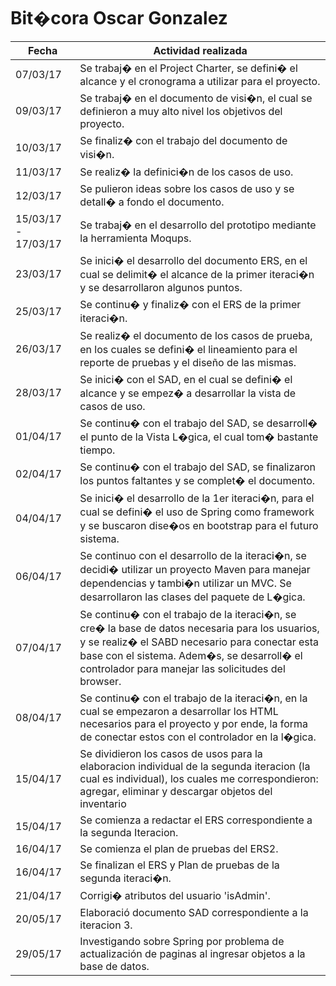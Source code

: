 # Bit�cora Oscar Gonzalez

| Fecha    | Actividad realizada|
| -------- | -------------------- |
| 07/03/17 | Se trabaj� en el Project Charter, se defini� el alcance y el cronograma a utilizar para el proyecto. |
| 09/03/17 | Se trabaj� en el documento de visi�n, el cual se definieron a muy alto nivel los objetivos del proyecto. |
| 10/03/17 | Se finaliz� con el trabajo del documento de visi�n. |
| 11/03/17 | Se realiz� la definici�n de los casos de uso. |
| 12/03/17 | Se pulieron ideas sobre los casos de uso y se detall� a fondo el documento. |
| 15/03/17 - 17/03/17| Se trabaj� en el desarrollo del prototipo mediante la herramienta Moqups. |
| 23/03/17 | Se inici� el desarrollo del documento ERS, en el cual se delimit� el alcance de la primer iteraci�n y se desarrollaron algunos puntos. |
| 25/03/17 | Se continu� y finaliz� con el ERS de la primer iteraci�n. |
| 26/03/17 | Se realiz� el documento de los casos de prueba, en los cuales se defini� el lineamiento para el reporte de pruebas y el diseño de las mismas. |
| 28/03/17 | Se inici� con el SAD, en el cual se defini� el alcance y se empez� a desarrollar la vista de casos de uso. |
| 01/04/17 | Se continu� con el trabajo del SAD, se desarroll� el punto de la Vista L�gica, el cual tom� bastante tiempo. |
| 02/04/17 | Se continu� con el trabajo del SAD, se finalizaron los puntos faltantes y se complet� el documento. |
| 04/04/17 | Se inici� el desarrollo de la 1er iteraci�n, para el cual se defini� el uso de Spring como framework y se buscaron dise�os en bootstrap para el futuro sistema. |
| 06/04/17 | Se continuo con el desarrollo de la iteraci�n, se decidi� utilizar un proyecto Maven para manejar dependencias y tambi�n utilizar un MVC. Se desarrollaron las clases del paquete de L�gica. |
| 07/04/17 | Se continu� con el trabajo de la iteraci�n, se cre� la base de datos necesaria para los usuarios, y se realiz� el SABD necesario para conectar esta base con el sistema. Adem�s, se desarroll� el controlador para manejar las solicitudes del browser. |
| 08/04/17 | Se continu� con el trabajo de la iteraci�n, en la cual se empezaron a desarrollar los HTML necesarios para el proyecto y por ende, la forma de conectar estos con el controlador en la l�gica. |
| 15/04/17| Se dividieron los casos de usos para la elaboracion individual de la segunda iteracion (la cual es individual), los cuales me correspondieron: agregar, eliminar y descargar objetos del inventario|
| 15/04/17| Se comienza a redactar el ERS correspondiente a la segunda Iteracion. |
| 16/04/17| Se comienza el plan de pruebas del ERS2. |
| 16/04/17| Se finalizan el ERS y Plan de pruebas de la segunda iteraci�n. |
| 21/04/17| Corrigi� atributos del usuario 'isAdmin'. |
| 20/05/17| Elaboració documento SAD correspondiente a la iteracion 3. |
| 29/05/17| Investigando sobre Spring por problema de actualización de paginas al ingresar objetos a la base de datos. |
